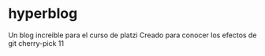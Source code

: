 # hyperblog
Un blog increible para el curso de platzi
Creado para conocer los efectos de git cherry-pick 11
